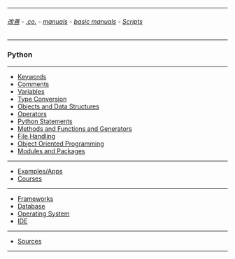 
---

###### [改善](https://github.com/ttltrk/0C/blob/master/README.MD) - [.co.](https://github.com/ttltrk/PRG/blob/master/CODING.MD) - [manuals](https://github.com/ttltrk/PRG/blob/master/MAN.MD) - [basic manuals](https://github.com/ttltrk/PRG/blob/master/MANUALS.MD) - [Scripts](https://github.com/ttltrk/PRG/blob/master/PY/DOC/SC/SC.MD)

---

### Python

---

* [Keywords](https://github.com/ttltrk/PRG/blob/master/PY/DOC/OPYM/KEYW/KEY_IDE.MD)
* [Comments](https://github.com/ttltrk/PRG/blob/master/PY/DOC/OPYM/COMM/COMM.MD)
* [Variables]()
* [Type Conversion]()
* [Objects and Data Structures](https://github.com/ttltrk/PRG/blob/master/PY/DOC/OPYM/01_OBJ_DS/OBJ_DS.MD)
* [Operators](https://github.com/ttltrk/PRG/blob/master/PY/DOC/OPYM/02_COM_OP/CO.MD)</a>
* [Python Statements](https://github.com/ttltrk/PRG/blob/master/PY/DOC/OPYM/03_PY_ST/PY_ST.MD)
* [Methods and Functions and Generators](https://github.com/ttltrk/PRG/blob/master/PY/DOC/OPYM/04_MET_FUN/MET_FUN.MD)
* [File Handling]()
* [Object Oriented Programming](https://github.com/ttltrk/PRG/blob/master/PY/DOC/OPYM/05_OOP/OOP.MD)
* [Modules and Packages](https://github.com/ttltrk/PRG/blob/master/PY/DOC/OPYM/07_MOD_PACK/MOD_PACK/MOD_PACK.MD)

---

* [Examples/Apps](https://github.com/ttltrk/PRG/blob/master/PY/DOC/OPYM/999_EXAMPLES/EXAM.MD)
* [Courses](https://github.com/ttltrk/PRG/blob/master/PY/DOC/OPYM/13/COURSES.MD)

---

* [Frameworks](https://github.com/ttltrk/PRG/blob/master/PY/DOC/OPYM/08/FRAME.MD)
* [Database](https://github.com/ttltrk/PRG/blob/master/PY/DOC/OPYM/09/DB.MD)
* [Operating System](https://github.com/ttltrk/PRG/blob/master/PY/DOC/OPYM/12/OS.MD)
* [IDE](https://github.com/ttltrk/PRG/blob/master/PY/DOC/OPYM/10/IDE.MD)

---

* [Sources](https://github.com/ttltrk/PRG/blob/master/PY/DOC/OPYM/11/SRC.MD)

---  
  

   





